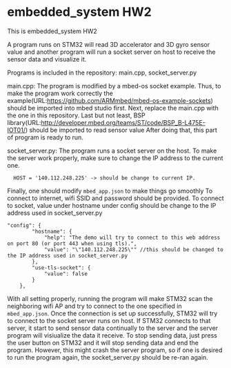 # embedded_system HW2

This is embedded_system HW2

A program runs on STM32 will read 3D accelerator and 3D gyro sensor value 
and another program will run a socket server on host to receive the sensor data and visualize it.

Programs is included in the repository:
  main.cpp, socket_server.py
  
main.cpp:
The program is modified by a mbed-os socket example.
Thus, to make the program work correctly the example(URL:https://github.com/ARMmbed/mbed-os-example-sockets) should be imported into mbed studio first.
Next, replace the main.cpp with the one in this repository.
Last but not least, BSP library(URL:http://developer.mbed.org/teams/ST/code/BSP_B-L475E-IOT01/) should be imported to read sensor value
After doing that, this part of program is ready to run.

socket_server.py:
The program runs a socket server on the host. To make the server work properly, make sure to change the IP address to the current one.
```
  HOST = '140.112.248.225' -> should be change to current IP.
```

Finally, one should modify `mbed_app.json` to make things go smoothly
To connect to internet, wifi SSID and password should be provided.
To connect to socket, value under hostname under config should be change to the IP address used in socket_server.py
```
"config": {
        "hostname": {
            "help": "The demo will try to connect to this web address on port 80 (or port 443 when using tls).",
            "value": "\"140.112.248.225\"" //this should be changed to the IP address used in socket_server.py
        },
        "use-tls-socket": {
            "value": false
        }
    },
```
With all setting properly, running the program will make STM32 scan the neighboring wifi AP and try to connect to the one specified in `mbed_app.json`.
Once the connection is set up successfully, STM32 will try to connect to the socket server runs on host.
If STM32 connects to that server, it start to send sensor data continually to the server and the server program will visiualize the data it receive.
To stop sending data, just press the user button on STM32 and it will stop sending data and end the program.
However, this might crash the server program, so if one is desired to run the program again, the socket_server.py should be re-ran again. 
